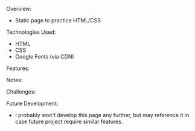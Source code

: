 Overview:

- Static page to practice HTML/CSS

Technologies Used:

- HTML
- CSS
- Google Fonts (via CDN)

Features:

Notes:

Challenges:

Future Development:

- I probably won't develop this page any further, but may reference it in case future project require similar features.
